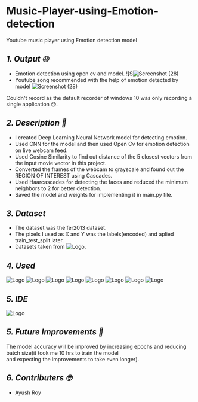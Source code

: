 # Music-Player-using-Emotion-detection
Youtube music player using Emotion detection model
## *1. Output :zipper_mouth_face:*
- Emotion detection using open cv and model.
![S![Screenshot (28)](https://user-images.githubusercontent.com/94052139/146035422-6a8af7b7-66b1-4a34-be9d-ab60604b042e.png)
- Youtube song recommended with the help of emotion detected by model
![Screenshot (28)](https://user-images.githubusercontent.com/94052139/146035507-4934a6c4-3fba-4491-a107-98cb8438412d.png)

Couldn't record as the default recorder of windows 10 was only recording a single application :disappointed_relieved:.
## *2. Description :thinking:*
  - I created Deep Learning Neural Network model for detecting emotion.<br/> 
  - Used CNN for the model and then used Open Cv for emotion detection on live webcam feed.
  - Used Cosine Similarity to find out distance of the 5 closest vectors from the input movie vector in this project.<br/>
  - Converted the frames of the webcam to grayscale and found out the REGION OF INTEREST using Cascades.<br/>
  - Used Haarcascades for detecting the faces and reduced the minimum neighbors to 2 for better detection.<br/>
  - Saved the model and weights for implementing it in main.py file.<br/>
 ## *3. Dataset*
  - The dataset was the fer2013 dataset.<br/>
  - The pixels I used as X and Y was the labels(encoded) and aplied train_test_split later.<br/>
  - Datasets taken from ![Logo](https://img.shields.io/badge/Kaggle-20BEFF?style=for-the-badge&logo=Kaggle&logoColor=white).<br/>
 ## *4. Used*
 ![Logo](https://img.shields.io/badge/Python-FFD43B?style=for-the-badge&logo=python&logoColor=darkgreen)
 ![Logo](https://img.shields.io/badge/Pandas-2C2D72?style=for-the-badge&logo=pandas&logoColor=white)
 ![Logo](https://img.shields.io/badge/Numpy-777BB4?style=for-the-badge&logo=numpy&logoColor=white)
 ![Logo](https://img.shields.io/badge/json-5E5C5C?style=for-the-badge&logo=json&logoColor=white)
 ![Logo](https://img.shields.io/badge/Jupyter-F37626.svg?&style=for-the-badge&logo=Jupyter&logoColor=white)
 ![Logo](https://img.shields.io/badge/SciPy-654FF0?style=for-the-badge&logo=SciPy&logoColor=white)
 ![Logo](https://img.shields.io/badge/OpenCV-27338e?style=for-the-badge&logo=OpenCV&logoColor=white)
 ![Logo](https://img.shields.io/badge/Keras-D00000?style=for-the-badge&logo=Keras&logoColor=white)
 ## *5. IDE*
 ![Logo](https://img.shields.io/badge/Visual_Studio-5C2D91?style=for-the-badge&logo=visual%20studio&logoColor=white)
 ## *5. Future Improvements :raised_eyebrow:*
 The model accuracy will be improved by increasing epochs and reducing batch size(it took me 10 hrs to train the model<br/>
 and expecting the improvements to take even longer).
 ## *6. Contributers :nerd_face:*
  - Ayush Roy<br/>
